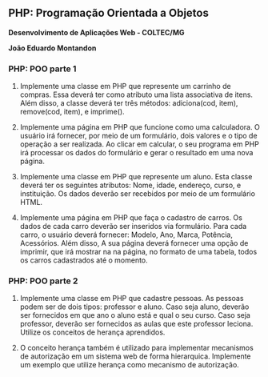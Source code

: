 ## PHP: Programação Orientada a Objetos

**Desenvolvimento de Aplicações Web - COLTEC/MG**

**João Eduardo Montandon**

### PHP: POO parte 1

1. Implemente uma classe em PHP que represente um carrinho de compras. Essa deverá ter como atributo uma lista associativa de itens. Além disso, a classe deverá ter três métodos: adiciona(cod, item), remove(cod, item), e imprime().

2. Implemente uma página em PHP que funcione como uma calculadora. O usuário irá fornecer, por meio de um formulário, dois valores e o tipo de operação a ser realizada. Ao clicar em calcular, o seu programa em PHP irá processar os dados do formulário e gerar o resultado em uma nova página.

3. Implemente uma classe em PHP que represente um aluno. Esta classe deverá ter os seguintes atributos: Nome, idade, endereço, curso, e instituição. Os dados deverão ser recebidos por meio de um formulário HTML.

4. Implemente uma página em PHP que faça o cadastro de carros. Os dados de cada carro deverão ser inseridos via formulário. Para cada carro, o usuário deverá fornecer: Modelo, Ano, Marca, Potência, Acessórios. Além disso, A sua página deverá fornecer uma opção de imprimir, que irá mostrar na na página, no formato de uma tabela, todos os carros cadastrados até o momento.


### PHP: POO parte 2

1. Implemente uma classe em PHP que cadastre pessoas. As pessoas podem ser de dois tipos: professor e aluno. Caso seja aluno, deverão ser fornecidos em que ano o aluno está e qual o seu curso. Caso seja professor, deverão ser fornecidos as aulas que este professor leciona. Utilize os conceitos de herança aprendidos.

2. O conceito herança também é utilizado para implementar mecanismos de autorização em um sistema web de forma hierarquica. Implemente um exemplo que utilize herança como mecanismo de autorização.
